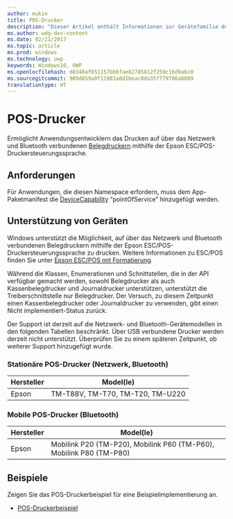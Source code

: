 ```yaml
---
author: mukin
title: POS-Drucker
description: "Dieser Artikel enthält Informationen zur Gerätefamilie der Point of Service-Drucker."
ms.author: wdg-dev-content
ms.date: 02/21/2017
ms.topic: article
ms.prod: windows
ms.technology: uwp
keywords: Windows10, UWP
ms.openlocfilehash: d8340af651157bb6fae82785812f259c16d0a6c0
ms.sourcegitcommit: 909d859a0f11981a8d1beac0da35f779786a6889
translationtype: HT
---
```

# <a name="pos-printer"></a>POS-Drucker

Ermöglicht Anwendungsentwicklern das Drucken auf über das Netzwerk und Bluetooth verbundenen [Belegdruckern](https://docs.microsoft.com/en-us/uwp/api/windows.devices.pointofservice.posprinter) mithilfe der Epson ESC/POS-Druckersteuerungssprache.

## <a name="requirements"></a>Anforderungen
Für Anwendungen, die diesen Namespace erfordern, muss dem App-Paketmanifest die [DeviceCapability](https://msdn.microsoft.com/library/4353c4fd-f038-4986-81ed-d2ec0c6235ef) “pointOfService” hinzugefügt werden.

## <a name="device-support"></a>Unterstützung von Geräten
Windows unterstützt die Möglichkeit, auf über das Netzwerk und Bluetooth verbundenen Belegdruckern mithilfe der Epson ESC/POS-Druckersteuerungssprache zu drucken. Weitere Informationen zu ESC/POS finden Sie unter [Epson ESC/POS mit Formatierung](https://docs.microsoft.com/en-us/windows/uwp/devices-sensors/epson-esc-pos-with-formatting).

Während die Klassen, Enumerationen und Schnittstellen, die in der API verfügbar gemacht werden, sowohl Belegdrucker als auch Kassenbelegdrucker und Journaldrucker unterstützen, unterstützt die Treiberschnittstelle nur Belegdrucker. Der Versuch, zu diesem Zeitpunkt einen Kassenbelegdrucker oder Journaldrucker zu verwenden, gibt einen Nicht implementiert-Status zurück.

Der Support ist derzeit auf die Netzwerk- und Bluetooth-Gerätemodellen in den folgenden Tabellen beschränkt. Über USB verbundene Drucker werden derzeit nicht unterstützt. Überprüfen Sie zu einem späteren Zeitpunkt, ob weiterer Support hinzugefügt wurde.

### <a name="stationary-pos-printers-network-bluetooth"></a>Stationäre POS-Drucker (Netzwerk, Bluetooth)
| Hersteller |    Model(le) |
|--------------|-----------|
| Epson |    TM-T88V, TM-T70, TM-T20, TM-U220 |

### <a name="mobile-pos-printers-bluetooth"></a>Mobile POS-Drucker (Bluetooth)
| Hersteller |    Model(le) |
|--------------|-----------|
| Epson |    Mobilink P20 (TM-P20), Mobilink P60 (TM-P60), Mobilink P80 (TM-P80) |

## <a name="examples"></a>Beispiele
Zeigen Sie das POS-Druckerbeispiel für eine Beispielimplementierung an.
+ [POS-Druckerbeispiel](https://github.com/Microsoft/Windows-universal-samples/tree/master/Samples/PosPrinter)
